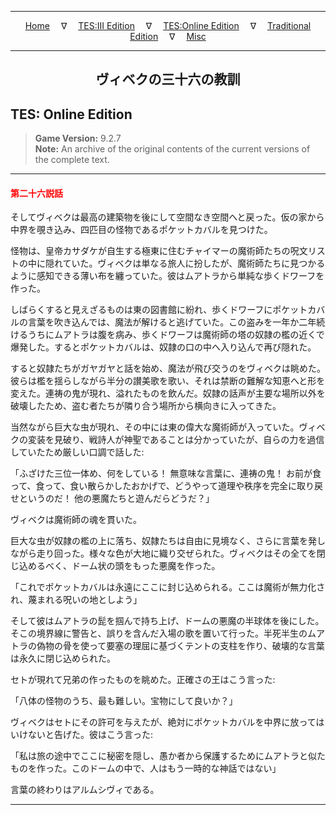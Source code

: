 
---

<!-- Jekyll Page Links -->

<center>
<a href="../../../../index.html">Home</a>
&emsp;&nabla;&emsp;
<a href="../../../index-tes3.html">TES:III Edition</a>
&emsp;&nabla;&emsp;
<a href="../../../index-teso.html">TES:Online Edition</a>
&emsp;&nabla;&emsp;
<a href="../../../index-traditional.html">Traditional Edition</a>
&emsp;&nabla;&emsp;
<a href="../../../index-misc.html">Misc</a>
</center>

<!-- Markdown Body Below: -->

---

<center>
<h2><span style="font-family:Georgia">ヴィベクの三十六の教訓</span></h2>
</center>

## TES: Online Edition

> __Game Version:__ 9.2.7\
> __Note:__ An archive of the original contents of the current versions of the complete text.

---

#### <span style="color:red">第二十六説話</span>

そしてヴィベクは最高の建築物を後にして空間なき空間へと戻った。仮の家から中界を覗き込み、四匹目の怪物であるポケットカバルを見つけた。

怪物は、皇帝カサダケが自生する極東に住むチャイマーの魔術師たちの呪文リストの中に隠れていた。ヴィベクは単なる旅人に扮したが、魔術師たちに見つかるように感知できる薄い布を纏っていた。彼はムアトラから単純な歩くドワーフを作った。

しばらくすると見えざるものは東の図書館に紛れ、歩くドワーフにポケットカバルの言葉を吹き込んでは、魔法が解けると逃げていた。この盗みを一年か二年続けるうちにムアトラは腹を病み、歩くドワーフは魔術師の塔の奴隷の檻の近くで爆発した。するとポケットカバルは、奴隷の口の中へ入り込んで再び隠れた。

すると奴隷たちがガヤガヤと話を始め、魔法が飛び交うのをヴィベクは眺めた。彼らは檻を揺らしながら半分の讃美歌を歌い、それは禁断の難解な知恵へと形を変えた。連祷の鬼が現れ、溢れたものを飲んだ。奴隷の話声が主要な場所以外を破壊したため、盗む者たちが隣り合う場所から横向きに入ってきた。

当然ながら巨大な虫が現れ、その中には東の偉大な魔術師が入っていた。ヴィベクの変装を見破り、戦詩人が神聖であることは分かっていたが、自らの力を過信していたため厳しい口調で話した:

「ふざけた三位一体め、何をしている！ 無意味な言葉に、連祷の鬼！ お前が食って、食って、食い散らかしたおかげで、どうやって道理や秩序を完全に取り戻せというのだ！ 他の悪魔たちと遊んだらどうだ？」

ヴィベクは魔術師の魂を貫いた。

巨大な虫が奴隷の檻の上に落ち、奴隷たちは自由に見境なく、さらに言葉を発しながら走り回った。様々な色が大地に織り交ぜられた。ヴィベクはその全てを閉じ込めるべく、ドーム状の頭をもった悪魔を作った。

「これでポケットカバルは永遠にここに封じ込められる。ここは魔術が無力化され、蔑まれる呪いの地としよう」

そして彼はムアトラの髭を掴んで持ち上げ、ドームの悪魔の半球体を後にした。そこの境界線に警告と、誤りを含んだ入場の歌を置いて行った。半死半生のムアトラの偽物の骨を使って要塞の理屈に基づくテントの支柱を作り、破壊的な言葉は永久に閉じ込められた。

セトが現れて兄弟の作ったものを眺めた。正確さの王はこう言った:

「八体の怪物のうち、最も難しい。宝物にして良いか？」

ヴィベクはセトにその許可を与えたが、絶対にポケットカバルを中界に放ってはいけないと告げた。彼はこう言った:

「私は旅の途中でここに秘密を隠し、愚か者から保護するためにムアトラと似たものを作った。このドームの中で、人はもう一時的な神話ではない」

言葉の終わりはアルムシヴィである。

---
